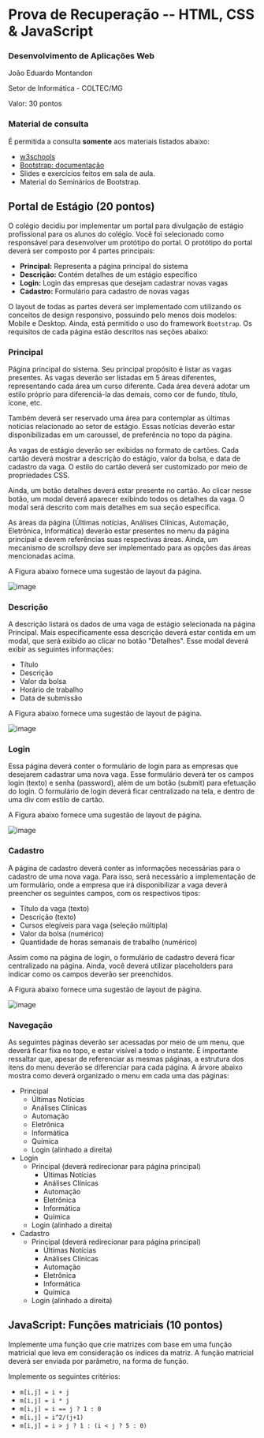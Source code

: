 # Prova de Recuperação -- HTML, CSS & JavaScript

### Desenvolvimento de Aplicações Web 

João Eduardo Montandon

Setor de Informática - COLTEC/MG

Valor: 30 pontos


### Material de consulta

É permitida a consulta **somente** aos materiais listados abaixo:

* [w3schools](http://www.w3schools.com/)
* [Bootstrap: documentação](http://getbootstrap.com/)
* Slides e exercícios feitos em sala de aula.
* Material do Seminários de Bootstrap.

## Portal de Estágio (20 pontos)

O colégio decidiu por implementar um portal para divulgação de estágio profissional para os alunos do colégio. Você foi selecionado como responsável para desenvolver um protótipo do portal. O protótipo do portal deverá ser composto por 4 partes principais:

* **Principal:** Representa a página principal do sistema
* **Descrição:** Contém detalhes de um estágio específico
* **Login:** Login das empresas que desejam cadastrar novas vagas
* **Cadastro:** Formulário para cadastro de novas vagas


O layout de todas as partes deverá ser implementado com utilizando os conceitos de design responsivo, possuindo pelo menos dois modelos: Mobile e Desktop. Ainda, está permitido o uso do framework `Bootstrap`. Os requisitos de cada página estão descritos nas seções abaixo:

### Principal

Página principal do sistema. Seu principal propósito é listar as vagas presentes. As vagas deverão ser listadas em 5 áreas diferentes, representando cada área um curso diferente. Cada área deverá adotar um estilo próprio para diferenciá-la das demais, como cor de fundo, título, ícone, etc. 

Também deverá ser reservado uma área para contemplar as últimas notícias relacionado ao setor de estágio. Essas notícias deverão estar disponibilizadas em um caroussel, de preferência no topo da página.

As vagas de estágio deverão ser exibidas no formato de cartões. Cada cartão deverá mostrar a descrição do estágio, valor da bolsa, e data de cadastro da vaga. O estilo do cartão deverá ser customizado por meio de propriedades CSS. 

Ainda, um botão detalhes deverá estar presente no cartão. Ao clicar nesse botão, um modal deverá aparecer exibindo todos os detalhes da vaga. O modal será descrito com mais detalhes em sua seção específica.

As áreas da página (Últimas notícias, Análises Clínicas, Automação, Eletrônica, Informática) deverão estar presentes no menu da página principal e devem referências suas respectivas áreas. Ainda, um mecanismo de scrollspy deve ser implementado para as opções das áreas mencionadas acima.

A Figura abaixo fornece uma sugestão de layout da página.

![image](principal.png)

### Descrição

A descrição listará os dados de uma vaga de estágio selecionada na página Principal. Mais especificamente essa descrição deverá estar contida em um modal, que será exibido ao clicar no botão "Detalhes". Esse modal deverá exibir as seguintes informações:

* Título 
* Descrição 
* Valor da bolsa 
* Horário de trabalho 
* Data de submissão

A Figura abaixo fornece uma sugestão de layout de página.

![image](descricao.png)

### Login

Essa página deverá conter o formulário de login para as empresas que desejarem cadastrar uma nova vaga. Esse formulário deverá ter os campos login (texto) e senha (password), além de um botão (submit) para efetuação do login. O formulário de login deverá ficar centralizado na tela, e dentro de uma div com estilo de cartão.

A Figura abaixo fornece uma sugestão de layout de página.

![image](login.png)

### Cadastro

A página de cadastro deverá conter as informações necessárias para o cadastro de uma nova vaga. Para isso, será necessário a implementação de um formulário, onde a empresa que irá disponibilizar a vaga deverá preencher os seguintes campos, com os respectivos tipos:

* Título da vaga (texto)
* Descrição (texto)
* Cursos elegíveis para vaga (seleção múltipla)
* Valor da bolsa (numérico)
* Quantidade de horas semanais de trabalho (numérico)

Assim como na página de login, o formulário de cadastro deverá ficar centralizado na página. Ainda, você deverá utilizar placeholders para indicar como os campos deverão ser preenchidos.


A Figura abaixo fornece uma sugestão de layout de página.


![image](cadastro.png)

### Navegação

As seguintes páginas deverão ser acessadas por meio de um menu, que deverá ficar fixa no topo, e estar visível a todo o instante. É importante ressaltar que, apesar de referenciar as mesmas páginas, a estrutura dos itens do menu deverão se diferenciar para cada página. A árvore abaixo mostra como deverá organizado o menu em cada uma das páginas:

* Principal
	* Últimas Notícias
	* Análises Clínicas
	* Automação
	* Eletrônica
	* Informática
	* Química
	* Login (alinhado a direita)
* Login
	* Principal (deverá redirecionar para página principal) 
		* Últimas Notícias
		* Análises Clínicas
		* Automação
		* Eletrônica
		* Informática
		* Química
	* Login (alinhado a direita)
* Cadastro
	* Principal (deverá redirecionar para página principal) 
		* Últimas Notícias
		* Análises Clínicas
		* Automação
		* Eletrônica
		* Informática
		* Química 
	* Login (alinhado a direita)

## JavaScript: Funções matriciais (10 pontos)

Implemente uma função que crie matrizes com base em uma função matricial que leva em consideração os índices da matriz. A função matricial deverá ser enviada por parâmetro, na forma de função.

Implemente os seguintes critérios:

* `m[i,j] = i + j`
* `m[i,j] = i * j`
* `m[i,j] = i == j ? 1 : 0`
* `m[i,j] = i^2/(j+1)`
* `m[i,j] = i > j ? 1 : (i < j ? 5 : 0)`
